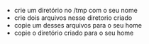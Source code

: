 * crie um diretório no /tmp com o seu nome
* crie dois arquivos nesse diretorio criado
* copie um desses arquivos para o seu home
* copie o diretório criado para o seu home
